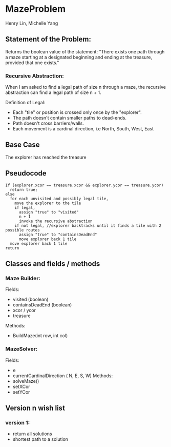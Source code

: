 # MazeProblem
Henry Lin, Michelle Yang

## Statement of the Problem:
Returns the boolean value of the statement:
"There exists one path through a maze
starting at a designated beginning
and ending at the treasure, provided that one exists."

### Recursive Abstraction:
When I am asked to find a legal path of size n through a maze,
the recursive abstraction can find a legal path of size n + 1.

Definition of Legal:
- Each "tile" or position is crossed only once by the "explorer".
- The path doesn't contain smaller paths to dead-ends.
- Path doesn't cross barriers/walls.
- Each movement is a cardinal direction, i.e North, South, West, East

## Base Case
 The explorer has reached the treasure
 
## Pseudocode 
```
If (explorer.xcor == treasure.xcor && explorer.ycor == treasure.ycor)
  return true; 
else 
  for each unvisited and possibly legal tile, 
    move the explorer to the tile 
    if legal, 
      assign "true" to "visited"  
      n + 1 
      invoke the recursive abstraction 
    if not legal, //explorer backtracks until it finds a tile with 2 possible routes 
      assign "true" to "containsDeadEnd" 
      move explorer back 1 tile 
  move explorer back 1 tile 
return 
```

## Classes and fields / methods 
### Maze Builder: 
Fields: 
- visited (boolean) 
- containsDeadEnd (boolean) 
- xcor / ycor 
- treasure

Methods: 
- BuildMaze(int row, int col) 
### MazeSolver:
Fields:
- e 
- currentCardinalDirection ( N, E, S, W) 
Methods:
- solveMaze()
- setXCor
- setYCor 
## Version n wish list 
### version 1: 
  - return all solutions
  - shortest path to a solution 
